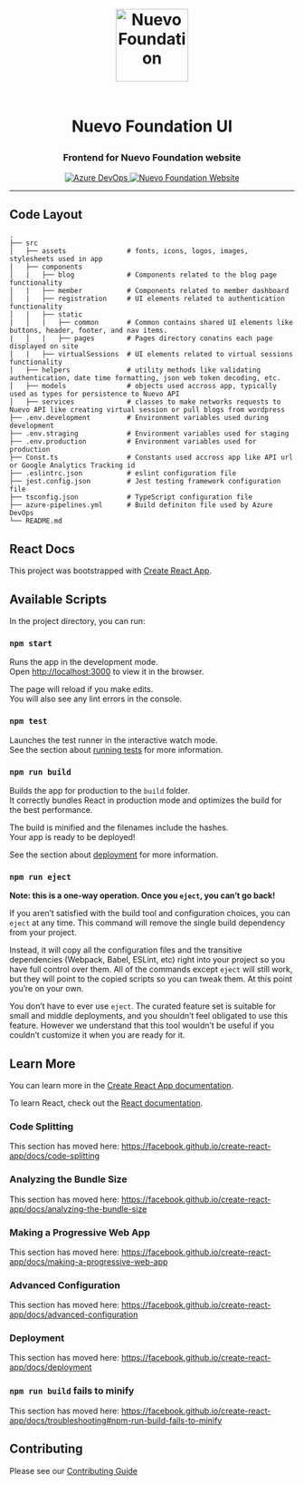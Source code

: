 <h1 align="center">

<br>

<img src="./public/favicons/apple-touch-icon-144x144.png" alt="Nuevo Foundation" width="128">

<br>
<br>

Nuevo Foundation UI

</h1>

<h3 align="center">Frontend for Nuevo Foundation website</h3>

<p align="center">
  <a href="https://dev.azure.com/project-unicorn/nuevo/_build/latest?definitionId=3&branchName=master">
    <img src="https://dev.azure.com/project-unicorn/nuevo/_apis/build/status/NuevoFoundation.nuevofoundation-web?branchName=master" alt="Azure DevOps">
  </a>

  <a href="https://www.nuevofoundation.org">
    <img src="https://img.shields.io/badge/website-https://www.nuevofoundation.org/-blue.svg" alt="Nuevo Foundation Website">
  </a>
</p>

<hr />

## Code Layout
    .
    ├── src     
    │   ├── assets               # fonts, icons, logos, images, stylesheets used in app
    │   ├── components          
    │   |   ├── blog             # Components related to the blog page functionality
    │   |   ├── member           # Components related to member dashboard
    │   |   ├── registration     # UI elements related to authentication functionality
    │   |   ├── static
    |   │   |   ├── common       # Common contains shared UI elements like buttons, header, footer, and nav items.
    |   │   |   ├── pages        # Pages directory conatins each page displayed on site
    │   |   ├── virtualSessions  # UI elements related to virtual sessions functionality
    │   ├── helpers              # utility methods like validating authentication, date time formatting, json web token decoding, etc.
    │   ├── models               # objects used accross app, typically used as types for persistence to Nuevo API
    │   ├── services             # classes to make networks requests to Nuevo API like creating virtual session or pull blogs from wordpress
    ├── .env.development         # Environment variables used during development
    ├── .env.straging            # Environment variables used for staging
    ├── .env.production          # Environment variables used for production
    ├── Const.ts                 # Constants used accross app like API url or Google Analytics Tracking id
    ├── .eslintrc.json           # eslint configuration file
    ├── jest.config.json         # Jest testing framework configuration file
    ├── tsconfig.json            # TypeScript configuration file
    ├── azure-pipelines.yml      # Build definiton file used by Azure DevOps
    └── README.md

## React Docs
This project was bootstrapped with [Create React App](https://github.com/facebook/create-react-app).

## Available Scripts

In the project directory, you can run:

### `npm start`

Runs the app in the development mode.<br>
Open [http://localhost:3000](http://localhost:3000) to view it in the browser.

The page will reload if you make edits.<br>
You will also see any lint errors in the console.

### `npm test`

Launches the test runner in the interactive watch mode.<br>
See the section about [running tests](https://facebook.github.io/create-react-app/docs/running-tests) for more information.

### `npm run build`

Builds the app for production to the `build` folder.<br>
It correctly bundles React in production mode and optimizes the build for the best performance.

The build is minified and the filenames include the hashes.<br>
Your app is ready to be deployed!

See the section about [deployment](https://facebook.github.io/create-react-app/docs/deployment) for more information.

### `npm run eject`

**Note: this is a one-way operation. Once you `eject`, you can’t go back!**

If you aren’t satisfied with the build tool and configuration choices, you can `eject` at any time. This command will remove the single build dependency from your project.

Instead, it will copy all the configuration files and the transitive dependencies (Webpack, Babel, ESLint, etc) right into your project so you have full control over them. All of the commands except `eject` will still work, but they will point to the copied scripts so you can tweak them. At this point you’re on your own.

You don’t have to ever use `eject`. The curated feature set is suitable for small and middle deployments, and you shouldn’t feel obligated to use this feature. However we understand that this tool wouldn’t be useful if you couldn’t customize it when you are ready for it.

## Learn More

You can learn more in the [Create React App documentation](https://facebook.github.io/create-react-app/docs/getting-started).

To learn React, check out the [React documentation](https://reactjs.org/).

### Code Splitting

This section has moved here: https://facebook.github.io/create-react-app/docs/code-splitting

### Analyzing the Bundle Size

This section has moved here: https://facebook.github.io/create-react-app/docs/analyzing-the-bundle-size

### Making a Progressive Web App

This section has moved here: https://facebook.github.io/create-react-app/docs/making-a-progressive-web-app

### Advanced Configuration

This section has moved here: https://facebook.github.io/create-react-app/docs/advanced-configuration

### Deployment

This section has moved here: https://facebook.github.io/create-react-app/docs/deployment

### `npm run build` fails to minify

This section has moved here: https://facebook.github.io/create-react-app/docs/troubleshooting#npm-run-build-fails-to-minify

## Contributing

Please see our [Contributing Guide](/CONTRIBUTING.md)
